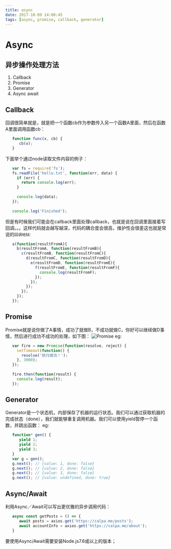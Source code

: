 ```yaml
---
title: async
date: 2017-10-09 14:00:45
tags: [async, promise, callback, generator]
---
```


# Async

## 异步操作处理方法

1. Callback
2. Promise
3. Generator
4. Async await

## Callback

回调很简单就是，就是把一个函数cb作为参数传入另一个函数A里面，然后在函数A里面调用函数cb：
```javascript
   function func(x, cb) {
      cb(x);
   }
```
下面举个通过node读取文件内容的例子：
```javascript
   var fs = require('fs');
   fs.readFile('hello.txt', function(err, data) {
     if (err) {
       return console.log(err);
     }
     
     console.log(data);
   });
   
   console.log('Finished');
```
但是有时候我们可能会在callback里面处理callback，也就是说在回调里面接着写回调。。。这样代码就会越写越深，代码的耦合度会很高，维护性会很差这也就是常说的`回调地狱`:
```javascript
   a(function(resultFromA){
     b(resultFromA, function(resultFromB){
       c(resultFromB, function(resultFromC){
         d(resultFromC, function(resultFromD){
           e(resultFromD, function(resultFromE){
             f(resultFromE, function(resultFromF){
               console.log(resultFromF);
             });
           });
         });
       });
     });
   });
```
<!--more-->

## Promise

Promise就是说你做了A事情，成功了就做B，不成功就做C，你好可以继续做D事情，然后进行成功不成功的处理，如下图：
![Promise](https://i.imgur.com/w9BxjmL.png)
eg:
```javascript
   var fire = new Promise(function(resolve, reject) {
     setTimeout(function() {
       resolve('执行成功！');
     }, 3000);
   });
   
   fire.then(function(result) {
     console.log(result);
   });
```

## Generator

Generator是一个状态机，内部保存了机器的运行状态。我们可以通过获取机器的完成状态（done），我们就能够重复调用机器。我们可以使用yield暂停一个函数，并跳出函数：
eg:
```javascript
   function* gen() {
      yield 1;
      yield 2;
      yield 3;
   }
   var g = gen();
   g.next(); // {value: 1, done: false}
   g.next(); // {value: 2, done: false}
   g.next(); // {value: 3, done: false}
   g.next(); // {value: undefined, done: true}
```

## Async/Await

利用Async／Await可以写出更优雅的异步调用代码：
```javascript
   async const getPosts = () => {
      await posts = axios.get('https://calpa.me/posts');
      await accountInfo = axios.get('https://calpa.me/about');
   }
```
要使用Async/Await需要安装Node.js7.6或以上的版本；
